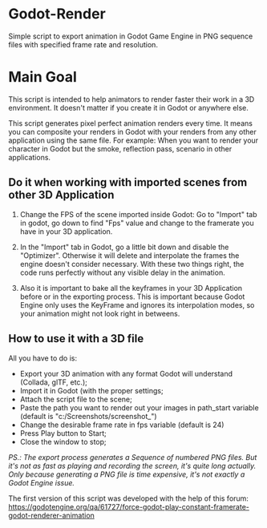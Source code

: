 # Godot-Render
Simple script to export animation in Godot Game Engine in PNG sequence files with specified frame rate and resolution.

# Main Goal
This script is intended to help animators to render faster their work in a 3D environment. It doesn't matter if you create it in Godot or anywhere else.

This script generates pixel perfect animation renders every time. It means you can composite your renders in Godot with your renders from any other application using the same file. For example: When you want to render your character in Godot but the smoke, reflection pass, scenario in other applications.

## Do it when working with imported scenes from other 3D Application

1) Change the FPS of the scene imported inside Godot: Go to "Import" tab in godot, go down to find "Fps" value and change to the framerate you have in your 3D application.

2) In the "Import" tab in Godot, go a little bit down and disable the "Optimizer". Otherwise it will delete and interpolate the frames the engine doesn't consider necessary. With these two things right, the code runs perfectly without any visible delay in the animation.

3) Also it is important to bake all the keyframes in your 3D Application before or in the exporting process. This is important because Godot Engine only uses the KeyFrame and ignores its interpolation modes, so your animation might not look right in betweens.

## How to use it with a 3D file

All you have to do is:
- Export your 3D animation with any format Godot will understand (Collada, glTF, etc.);
- Import it in Godot (with the proper settings;
- Attach the script file to the scene;
- Paste the path you want to render out your images in path_start variable (default is "c:/Screenshots/screenshot_")
- Change the desirable frame rate in fps variable (default is 24)
- Press Play button to Start;
- Close the window to stop;

*PS.: The export process generates a Sequence of numbered PNG files. But it's not as fast as playing and recording the screen, it's quite long actually. Only because generating a PNG file is time expensive, it's not exactly a Godot Engine issue.*

The first version of this script was developed with the help of this forum:
https://godotengine.org/qa/61727/force-godot-play-constant-framerate-godot-renderer-animation
